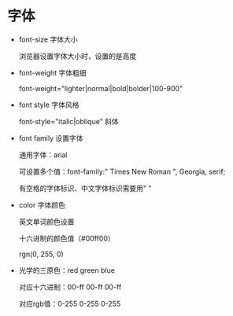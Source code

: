 # 字体

- font-size 字体大小

  浏览器设置字体大小时，设置的是高度

- font-weight 字体粗细

  font-weight="lighter|normal|bold|bolder|100-900"

- font style 字体风格

  font-style="italic|oblique" 斜体

- font family 设置字体

  通用字体：arial

  可设置多个值：font-family:" Times New Roman ", Georgia, serif;

  有空格的字体标识、中文字体标识需要用" "

- color 字体颜色

  英文单词颜色设置

  十六进制的颜色值（#00ff00）

  rgn(0, 255, 0)
  
- 光学的三原色：red green blue

  对应十六进制：00-ff 00-ff 00-ff

  对应rgb值：0-255 0-255 0-255
  